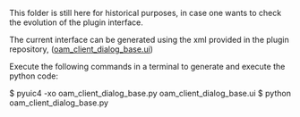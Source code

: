This folder is still here for historical purposes, in case one wants to check the evolution of the plugin interface.

The current interface can be generated using the xml provided in the plugin repository, ([oam_client_dialog_base.ui](https://raw.githubusercontent.com/hotosm/oam-qgis-plugin/master/OpenAerialMap/oam_client_dialog_base.ui))

Execute the following commands in a terminal to generate and execute the python code:

$ pyuic4 -xo oam_client_dialog_base.py oam_client_dialog_base.ui
$ python oam_client_dialog_base.py 
